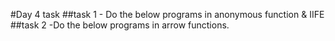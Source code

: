 #Day 4 task
##task 1 - Do the below programs in anonymous function & IIFE
##task 2 -Do the below programs in arrow functions.
